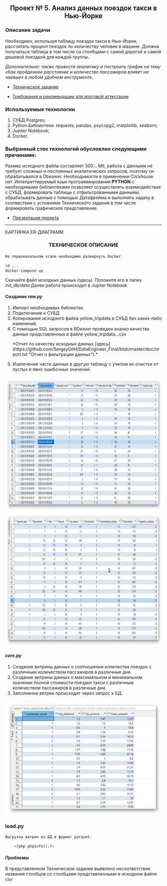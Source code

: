 ## <p align="center">Проект № 5. Анализ данных поездок такси в Нью-Йорке</p>

### Описание задачи

Необходимо, используя таблицу поездок такси в Нью-Йорке, рассчитать процент поездок по количеству человек в машине. Должна получиться таблица в том числе со столбцами с самой дорогой и самой дешевой поездкой для каждой группы.

*Дополнительно: также провести аналитику и построить график на тему «Как пройденное расстояние и количество пассажиров влияет на чаевые» в любом удобном инструменте.*

* [Техническое задание](https://github.com/SergeyGitH/DataEngineer_Final/blob/master/doc/report.txt "Техническое задание")
  
* [Требования и рекомендации для итоговой аттестации ](https://github.com/SergeyGitH/DataEngineer_Final/blob/master/doc/report.txt "Требования и рекомендации для итоговой аттестации ")

### Используемые технологии
1. СУБД Postgres;
2. Python.Библиотеки: requests, pandas,  psycopg2, matplotlib, seaborn;
3. Jupiter Notebook;
4. Docker.

### Выбранный стек технологий обусловлен следующими причинами:
Размер исходного файла составляет 500... Мб, работа с данными не требует сложных и постоянных аналитических запросов, поэтому он обрабатывался в Dbeawer.  Необходимости в применении Clickhouse нет. Интепреттируемый язык программирования **PYTHON** c необходимыми библиотеками позволяет осуществлять взаимодействие с СУБД, формировать таблицы с отфильтрованными данными, обрабатывать данные с помощью Датафрейма и выполнять задачу в соотвествии с условиями Технического задания в том числе формировать графическое представление.

* [Презентация проекта](https://github.com/SergeyGitH/DataEngineer_Final/blob/master/doc/report.txt "Презентация проекта")

*************************************************************************************************************************

КАРТИНКА ER-ДИАГРАММ

### <p align="center">ТЕХНИЧЕСКОЕ ОПИСАНИЕ</p> 
`На первоначальном этапе необходимо развернуть Docker`
```
cd ...
docker-compose up
```
Скачайте файл исходных данных (здесь). Положите его в папку *init_db/data*
Далее работа происходит в Jupiter Notebook

#### Создание *raw.py*
1. Импорт необходимых библиотек
2. Подключение к СУБД
3. Копирование исходного файла  yellow_tripdata в СУБД без каких-либо изменений.
4. С помощью SQL запросов в BDeaver проведен анализ качества данных представленных в файле yellow_tripdata...csv
   <p>*Отчет по качеству исходных данных [здесь](https://github.com/SergeyGitH/DataEngineer_Final/blob/master/doc/report.txt "Отчет о фильтрации данных").*</p>
5. Извлечение части данных в другую таблицу с учетом их очистки от пустых и явно ошибочных значений.
   
  <img src="https://github.com/SergeyGitH/DataEngineer_Final/blob/master/doc/img/raw1.png" height="432"/>
  <img src="https://github.com/SergeyGitH/DataEngineer_Final/blob/master/doc/img/raw2.png" height="432"/>

#### *core.py*
1. Создание витрины данных о соотношении количества поездок с различным количеством пассажиров в различные дни.
2. Создание витрины данных о максимальном и минимальном значении полной стоимости поездки такси с различным количеством пассажиров в различные дни.
3. Заполнение витрин происходит через запрос к БД.

<img src="https://github.com/SergeyGitH/DataEngineer_Final/blob/master/doc/img/core.png" />

### load.py

    Выгрузка витрин из БД в формат parquet.

```python
    <?php phpinfo();?>
```


#### *Проблемы*
В представленном Техническом задании выявлено несоответствие названия столбцов со столбцами представленными в исходном файле csv



